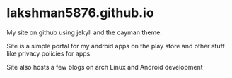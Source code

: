 # lakshman5876.github.io
My site on github using jekyll and the cayman theme. 

Site is a simple portal for my android apps on the play store and other stuff like privacy policies for apps.

Site also hosts a few blogs on arch Linux and Android development
